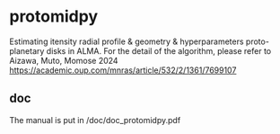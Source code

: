 # protomidpy
Estimating itensity radial profile & geometry & hyperparameters proto-planetary disks in ALMA.
For the detail of the algorithm, please refer to Aizawa, Muto, Momose 2024  
https://academic.oup.com/mnras/article/532/2/1361/7699107

## doc 
The manual is put in /doc/doc_protomidpy.pdf
